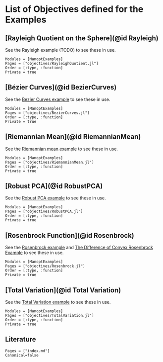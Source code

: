 # List of Objectives defined for the Examples

## [Rayleigh Quotient on the Sphere](@id Rayleigh)

See the Rayleigh example (TODO) to see these in use.

```@autodocs
Modules = [ManoptExamples]
Pages = ["objectives/RayleighQuotient.jl"]
Order = [:type, :function]
Private = true
```

## [Bézier Curves](@id BezierCurves)

See the [Bezier Curves example](../examples/Bezier-curves.md) to see these in use.

```@autodocs
Modules = [ManoptExamples]
Pages = ["objectives/BezierCurves.jl"]
Order = [:type, :function]
Private = true
```

## [Riemannian Mean](@id RiemannianMean)

See the [Riemannian mean example](../examples/Riemannian-mean.md) to see these in use.

```@autodocs
Modules = [ManoptExamples]
Pages = ["objectives/RiemannianMean.jl"]
Order = [:type, :function]
Private = true
```

## [Robust PCA](@id RobustPCA)

See the [Robust PCA example](../examples/Robust-PCA.md) to see these in use.

```@autodocs
Modules = [ManoptExamples]
Pages = ["objectives/RobustPCA.jl"]
Order = [:type, :function]
Private = true
```

## [Rosenbrock Function](@id Rosenbrock)

See the [Rosenbrock example](../examples/Rosenbrock.md)  and [The Difference of Convex Rosenbrock Example](../examples/Difference-of-Convex-Rosenbrock.md) to see these in use.

```@autodocs
Modules = [ManoptExamples]
Pages = ["objectives/Rosenbrock.jl"]
Order = [:type, :function]
Private = true
```

## [Total Variation](@id Total Variation)

See the [Total Variation example](../examples/Total-Variation.md) to see these in use.

```@autodocs
Modules = [ManoptExamples]
Pages = ["objectives/TotalVariation.jl"]
Order = [:type, :function]
Private = true
```

## Literature

```@bibliography
Pages = ["index.md"]
Canonical=false
```